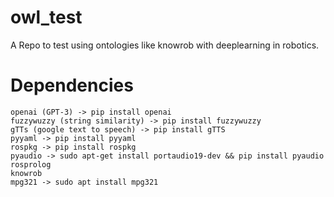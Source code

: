 # owl_test

A Repo to test using ontologies like knowrob with deeplearning in robotics.

# Dependencies

```
openai (GPT-3) -> pip install openai
fuzzywuzzy (string similarity) -> pip install fuzzywuzzy
gTTs (google text to speech) -> pip install gTTS
pyyaml -> pip install pyyaml
rospkg -> pip install rospkg
pyaudio -> sudo apt-get install portaudio19-dev && pip install pyaudio
rosprolog
knowrob
mpg321 -> sudo apt install mpg321
```